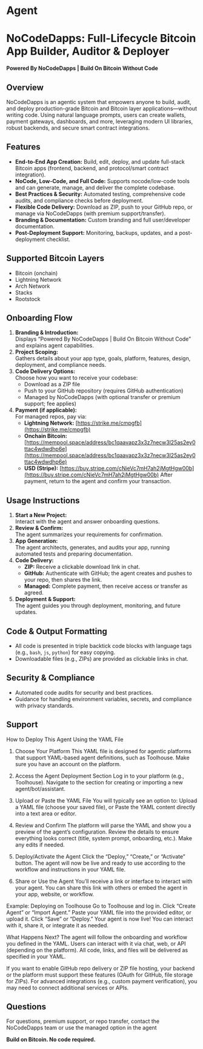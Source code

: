 # Agent

# NoCodeDapps: Full-Lifecycle Bitcoin App Builder, Auditor & Deployer

**Powered By NoCodeDapps | Build On Bitcoin Without Code**

## Overview

NoCodeDapps is an agentic system that empowers anyone to build, audit, and deploy production-grade Bitcoin and Bitcoin layer applications—without writing code. Using natural language prompts, users can create wallets, payment gateways, dashboards, and more, leveraging modern UI libraries, robust backends, and secure smart contract integrations.

## Features

- **End-to-End App Creation:** Build, edit, deploy, and update full-stack Bitcoin apps (frontend, backend, and protocol/smart contract integration).
- **NoCode, Low-Code, and Full Code:** Supports nocode/low-code tools and can generate, manage, and deliver the complete codebase.
- **Best Practices & Security:** Automated testing, comprehensive code audits, and compliance checks before deployment.
- **Flexible Code Delivery:** Download as ZIP, push to your GitHub repo, or manage via NoCodeDapps (with premium support/transfer).
- **Branding & Documentation:** Custom branding and full user/developer documentation.
- **Post-Deployment Support:** Monitoring, backups, updates, and a post-deployment checklist.

## Supported Bitcoin Layers

- Bitcoin (onchain)
- Lightning Network
- Arch Network
- Stacks
- Rootstock

## Onboarding Flow

1. **Branding & Introduction:**  
   Displays “Powered By NoCodeDapps | Build On Bitcoin Without Code” and explains agent capabilities.
2. **Project Scoping:**  
   Gathers details about your app type, goals, platform, features, design, deployment, and compliance needs.
3. **Code Delivery Options:**  
   Choose how you want to receive your codebase:
   - Download as a ZIP file
   - Push to your GitHub repository (requires GitHub authentication)
   - Managed by NoCodeDapps (with optional transfer or premium support; fee applies)
4. **Payment (if applicable):**  
   For managed repos, pay via:
   - **Lightning Network:** [https://strike.me/cmpgfb](https://strike.me/cmpgfb)
   - **Onchain Bitcoin:** [https://mempool.space/address/bc1qaavapz3x3z7necw3l25as2ey0ttac4wdwdhp6e](https://mempool.space/address/bc1qaavapz3x3z7necw3l25as2ey0ttac4wdwdhp6e)
   - **USD (Stripe):** [https://buy.stripe.com/cNieVc7mH7ah2jMgtHgw00b](https://buy.stripe.com/cNieVc7mH7ah2jMgtHgw00b)
   After payment, return to the agent and confirm your transaction.

## Usage Instructions

1. **Start a New Project:**  
   Interact with the agent and answer onboarding questions.
2. **Review & Confirm:**  
   The agent summarizes your requirements for confirmation.
3. **App Generation:**  
   The agent architects, generates, and audits your app, running automated tests and preparing documentation.
4. **Code Delivery:**  
   - **ZIP:** Receive a clickable download link in chat.
   - **GitHub:** Authenticate with GitHub; the agent creates and pushes to your repo, then shares the link.
   - **Managed:** Complete payment, then receive access or transfer as agreed.
5. **Deployment & Support:**  
   The agent guides you through deployment, monitoring, and future updates.

## Code & Output Formatting

- All code is presented in triple backtick code blocks with language tags (e.g., `bash`, `js`, `python`) for easy copying.
- Downloadable files (e.g., ZIPs) are provided as clickable links in chat.

## Security & Compliance

- Automated code audits for security and best practices.
- Guidance for handling environment variables, secrets, and compliance with privacy standards.

## Support

How to Deploy This Agent Using the YAML File

1. Choose Your Platform
This YAML file is designed for agentic platforms that support YAML-based agent definitions, such as Toolhouse.
Make sure you have an account on the platform.

2. Access the Agent Deployment Section
Log in to your platform (e.g., Toolhouse).
Navigate to the section for creating or importing a new agent/bot/assistant.

3. Upload or Paste the YAML File
You will typically see an option to:
Upload a YAML file (choose your saved file), or
Paste the YAML content directly into a text area or editor.

4. Review and Confirm
The platform will parse the YAML and show you a preview of the agent’s configuration.
Review the details to ensure everything looks correct (title, system prompt, onboarding, etc.).
Make any edits if needed.

5. Deploy/Activate the Agent
Click the “Deploy,” “Create,” or “Activate” button.
The agent will now be live and ready to use according to the workflow and instructions in your YAML file.

6. Share or Use the Agent
You’ll receive a link or interface to interact with your agent.
You can share this link with others or embed the agent in your app, website, or workflow.

Example: Deploying on Toolhouse
Go to Toolhouse and log in.
Click “Create Agent” or “Import Agent.”
Paste your YAML file into the provided editor, or upload it.
Click “Save” or “Deploy.”
Your agent is now live! You can interact with it, share it, or integrate it as needed.

What Happens Next?
The agent will follow the onboarding and workflow you defined in the YAML.
Users can interact with it via chat, web, or API (depending on the platform).
All code, links, and files will be delivered as specified in your YAML.

If you want to enable GitHub repo delivery or ZIP file hosting, your backend or the platform must support these features (OAuth for GitHub, file storage for ZIPs).
For advanced integrations (e.g., custom payment verification), you may need to connect additional services or APIs.

## Questions

For questions, premium support, or repo transfer, contact the NoCodeDapps team or use the managed option in the agent

**Build on Bitcoin. No code required.**
